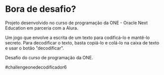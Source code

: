 # Bora de desafio?

Projeto desenvolvido no curso de programação da ONE - Oracle Next Education em parceria com a Alura.

Um jogo que envolve a escrita de um texto para codificá-lo e mantê-lo secreto. Para decodificar o texto, basta copiá-lo e colá-lo na caixa de texto e usar o botão "decodificar".

Desafio do curso de programação da ONE.

#challengeonedecodificador6
